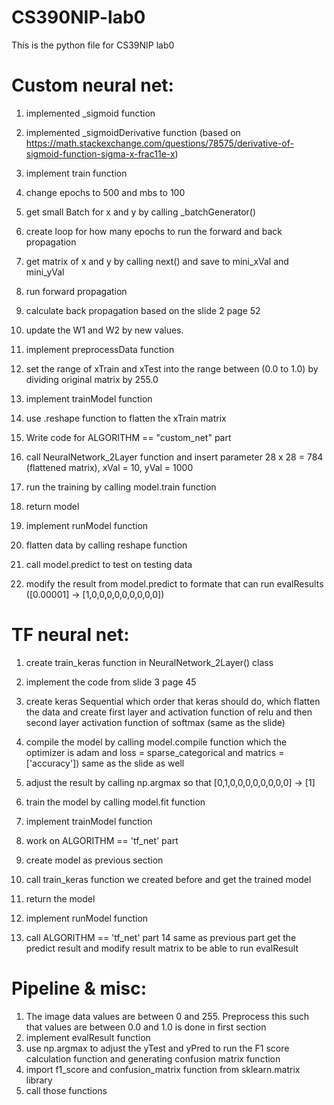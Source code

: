 # CS390NIP-lab0

This is the python file for CS39NIP lab0
# Custom neural net:
1. implemented _sigmoid function

2. implemented _sigmoidDerivative function (based on https://math.stackexchange.com/questions/78575/derivative-of-sigmoid-function-sigma-x-frac11e-x)

3. implement train function
4. change epochs to 500 and mbs to 100
5. get small Batch for x and y by calling _batchGenerator()
6. create loop for how many epochs to run the forward and back propagation
7. get matrix of x and y by calling next() and save to mini_xVal and mini_yVal
8. run forward propagation
9. calculate back propagation based on the slide 2 page 52
10. update the W1 and W2 by new values.

11. implement preprocessData function
12. set the range of xTrain and xTest into the range between (0.0 to 1.0) by dividing original matrix by 255.0

13. implement trainModel function
14. use .reshape function to flatten the xTrain matrix
15. Write code for ALGORITHM == "custom_net" part
16. call NeuralNetwork_2Layer function and insert parameter 28 x 28 = 784 (flattened matrix), xVal = 10, yVal = 1000
17. run the training by calling model.train function
18. return model

19. implement runModel function
20. flatten data by calling reshape function
21. call model.predict to test on testing data
22. modify the result from model.predict to formate that can run evalResults ([0.00001] -> [1,0,0,0,0,0,0,0,0,0])


#  TF neural net:

1. create  train_keras function in NeuralNetwork_2Layer() class
2. implement the code from slide 3 page 45
3. create keras Sequential which order that keras should do, which flatten the data and create first layer and activation function of relu and then second layer activation function of softmax (same as the slide)
4. compile the model by calling model.compile function which the optimizer is adam and loss = sparse_categorical and matrics = ['accuracy']) same as the slide as well
5. adjust the result by calling np.argmax so that [0,1,0,0,0,0,0,0,0,0] -> [1]
6. train the model by calling model.fit function

7. implement trainModel function
8. work on ALGORITHM == 'tf_net' part
9. create model as previous section
10. call train_keras function we created before and get the trained model
11. return the model

12. implement runModel function
13. call ALGORITHM == 'tf_net' part
14 same as previous part get the predict result and modify result matrix to be able to run evalResult

# Pipeline & misc:

1. The image data values are between 0 and 255. Preprocess this such that values are between 0.0 and 1.0 is done in first section
2. implement evalResult function
3. use np.argmax to adjust the yTest and yPred to run the F1 score calculation function and generating confusion matrix function
4. import f1_score and confusion_matrix function from sklearn.matrix library
5. call those functions





